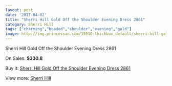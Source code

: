 ```yaml
---
layout: post
date: '2017-04-02'
title: "Sherri Hill Gold Off the Shoulder Evening Dress 2861"
category: Sherri Hill
tags: ["charming","beaded","shoulder","evening","gold"]
image: http://img.princessan.com/15510-thickbox_default/sherri-hill-gold-off-the-shoulder-evening-dress-2861.jpg
---
```

Sherri Hill Gold Off the Shoulder Evening Dress 2861

On Sales: **$330.8**
<a href="https://www.princessan.com/en/sherri-hill/7229-sherri-hill-gold-off-the-shoulder-evening-dress-2861.html"><amp-img layout="responsive" width="600" height="600" src="//img.princessan.com/15510-thickbox_default/sherri-hill-gold-off-the-shoulder-evening-dress-2861.jpg" alt="Sherri Hill Gold Off the Shoulder Evening Dress 2861 0" /></a>
<a href="https://www.princessan.com/en/sherri-hill/7229-sherri-hill-gold-off-the-shoulder-evening-dress-2861.html"><amp-img layout="responsive" width="600" height="600" src="//img.princessan.com/15511-thickbox_default/sherri-hill-gold-off-the-shoulder-evening-dress-2861.jpg" alt="Sherri Hill Gold Off the Shoulder Evening Dress 2861 1" /></a>

Buy it: [Sherri Hill Gold Off the Shoulder Evening Dress 2861](https://www.princessan.com/en/sherri-hill/7229-sherri-hill-gold-off-the-shoulder-evening-dress-2861.html "Sherri Hill Gold Off the Shoulder Evening Dress 2861")

View more: [Sherri Hill](https://www.princessan.com/en/57-sherri-hill "Sherri Hill")
